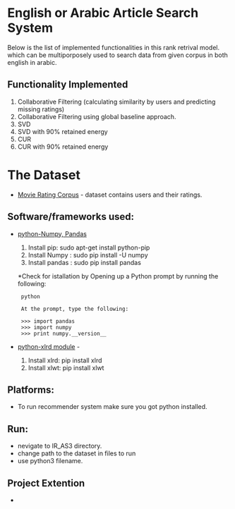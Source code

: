 # English or Arabic Article Search System 

Below is the list of implemented functionalities in this rank retrival model. which can be multiporposely used to search data from given corpus in both english in arabic.

## Functionality Implemented

  1. Collaborative Filtering (calculating similarity by users and predicting missing ratings)
  2. Collaborative Filtering using global baseline approach.
  3. SVD
  4. SVD with 90% retained energy
  5. CUR
  6. CUR with 90% retained energy


# The Dataset 
 * [Movie Rating Corpus](http://www.ieor.berkeley.edu/~goldberg/jester-data/) - dataset contains users and their ratings.


## Software/frameworks used:

 * [python-Numpy, Pandas](https://pandas.pydata.org/pandas-docs/stable/install.html) 
 
    1. Install pip: sudo apt-get install python-pip
    2. Install Numpy : sudo pip install -U numpy
    3. Install pandas : sudo pip install pandas
    
    *Check for istallation by Opening up a Python prompt by running the following:

		python

		At the prompt, type the following:
		
		>>> import pandas
 		>>> import numpy
 		>>> print numpy.__version__


 * [python-xlrd module](https://www.loomio.org/) - 
 	
 	1. Install xlrd: pip install xlrd
 	2. Install xlwt: pip install xlwt
 
 
 
## Platforms:

 * To run recommender system make sure you got python installed.
 
## Run:
 * nevigate to IR_AS3 directory.
 * change path to the dataset in files to run 
 * use python3 filename. 
 
## Project Extention
 * 
